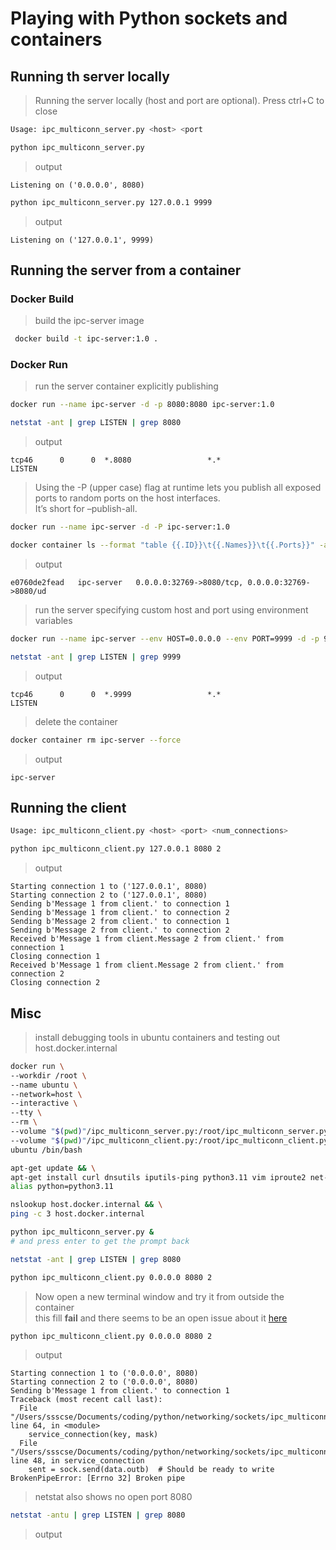 # Playing with Python sockets and containers

## Running th server locally

> Running the server locally (host and port are optional). Press ctrl+C to close

```sh
Usage: ipc_multiconn_server.py <host> <port
```

```sh
python ipc_multiconn_server.py
```

>output

```text
Listening on ('0.0.0.0', 8080)
```

```sh
python ipc_multiconn_server.py 127.0.0.1 9999
```

>output

```text
Listening on ('127.0.0.1', 9999)
```

## Running the server from a container

### Docker Build

> build the ipc-server image

```sh
 docker build -t ipc-server:1.0 .
```

### Docker Run

> run the server container explicitly publishing <host port><contsiner port>

```sh
docker run --name ipc-server -d -p 8080:8080 ipc-server:1.0
```

```sh
netstat -ant | grep LISTEN | grep 8080
```

>output

```text
tcp46      0      0  *.8080                 *.*                    LISTEN
```

> Using the -P (upper case) flag at runtime lets you publish all exposed ports to random ports on the host interfaces.<br>It’s short for –publish-all.

```sh
docker run --name ipc-server -d -P ipc-server:1.0
```

```sh
docker container ls --format "table {{.ID}}\t{{.Names}}\t{{.Ports}}" -a | grep "ipc-server"
```

>output

```text
e0760de2fead   ipc-server   0.0.0.0:32769->8080/tcp, 0.0.0.0:32769->8080/ud
```

> run the server specifying custom host and port using environment variables

```sh
docker run --name ipc-server --env HOST=0.0.0.0 --env PORT=9999 -d -p 9090:9999 ipc-server:1.0
```

```sh
netstat -ant | grep LISTEN | grep 9999
```

>output

```text
tcp46      0      0  *.9999                 *.*                    LISTEN
```

> delete the container

```sh
docker container rm ipc-server --force
```

>output

```text
ipc-server
```

## Running the client

```sh
Usage: ipc_multiconn_client.py <host> <port> <num_connections>
```

```sh
python ipc_multiconn_client.py 127.0.0.1 8080 2
```

>output

```text
Starting connection 1 to ('127.0.0.1', 8080)
Starting connection 2 to ('127.0.0.1', 8080)
Sending b'Message 1 from client.' to connection 1
Sending b'Message 1 from client.' to connection 2
Sending b'Message 2 from client.' to connection 1
Sending b'Message 2 from client.' to connection 2
Received b'Message 1 from client.Message 2 from client.' from connection 1
Closing connection 1
Received b'Message 1 from client.Message 2 from client.' from connection 2
Closing connection 2
```

## Misc

> install debugging tools in ubuntu containers and testing out host.docker.internal

```sh
docker run \
--workdir /root \
--name ubuntu \
--network=host \
--interactive \
--tty \
--rm \
--volume "$(pwd)"/ipc_multiconn_server.py:/root/ipc_multiconn_server.py \
--volume "$(pwd)"/ipc_multiconn_client.py:/root/ipc_multiconn_client.py \
ubuntu /bin/bash
```

```sh
apt-get update && \
apt-get install curl dnsutils iputils-ping python3.11 vim iproute2 net-tools -y && \
alias python=python3.11
```

```sh
nslookup host.docker.internal && \
ping -c 3 host.docker.internal
```

```sh
python ipc_multiconn_server.py &
# and press enter to get the prompt back
```

```sh
netstat -ant | grep LISTEN | grep 8080
```

```sh
python ipc_multiconn_client.py 0.0.0.0 8080 2
```

> Now open a new terminal window and try it from outside the container<br>
this fill **fail** and there seems to be an open issue about it [here](https://github.com/docker/for-mac/issues/2716) 

```sh
python ipc_multiconn_client.py 0.0.0.0 8080 2
```

>output

```text
Starting connection 1 to ('0.0.0.0', 8080)
Starting connection 2 to ('0.0.0.0', 8080)
Sending b'Message 1 from client.' to connection 1
Traceback (most recent call last):
  File "/Users/ssscse/Documents/coding/python/networking/sockets/ipc_multiconn_client.py", line 64, in <module>
    service_connection(key, mask)
  File "/Users/ssscse/Documents/coding/python/networking/sockets/ipc_multiconn_client.py", line 48, in service_connection
    sent = sock.send(data.outb)  # Should be ready to write
BrokenPipeError: [Errno 32] Broken pipe
```

> netstat also shows no open port 8080

```sh
netstat -antu | grep LISTEN | grep 8080
```

>output

```text

```
